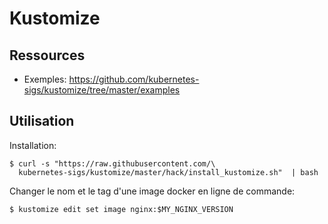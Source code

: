 # Kustomize

## Ressources

- Exemples: https://github.com/kubernetes-sigs/kustomize/tree/master/examples


## Utilisation 

Installation: 

    $ curl -s "https://raw.githubusercontent.com/\
      kubernetes-sigs/kustomize/master/hack/install_kustomize.sh"  | bash


Changer le nom et le tag d'une image docker en ligne de commande:

    $ kustomize edit set image nginx:$MY_NGINX_VERSION
